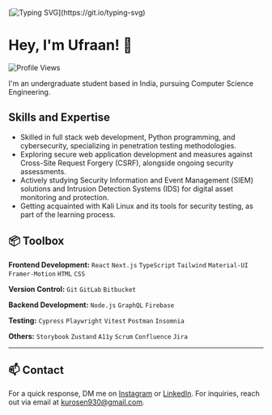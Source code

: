 [![Typing SVG](https://readme-typing-svg.demolab.com?font=Fira+Code&pause=1000&random=false&width=435&lines=As-salamu+alaykum!;Welcome+To+My+Profile!)](https://git.io/typing-svg)

# Hey, I'm Ufraan! 👋

<p align="left">
  <img src="https://komarev.com/ghpvc/?username=Ufraan&color=gray&style=flat-square" alt="Profile Views">
</p>

I'm an undergraduate student based in India, pursuing Computer Science Engineering. 

## Skills and Expertise

- Skilled in full stack web development, Python programming, and cybersecurity, specializing in penetration testing methodologies.
- Exploring secure web application development and measures against Cross-Site Request Forgery (CSRF), alongside ongoing security assessments.
- Actively studying Security Information and Event Management (SIEM) solutions and Intrusion Detection Systems (IDS) for digital asset monitoring and protection.
- Getting acquainted with Kali Linux and its tools for security testing, as part of the learning process.


## 📦 Toolbox

**Frontend Development:** `React` `Next.js` `TypeScript` `Tailwind` `Material-UI` `Framer-Motion` `HTML` `CSS`
 
**Version Control:** `Git` `GitLab` `Bitbucket`

**Backend Development:** `Node.js` `GraphQL` `Firebase` 

**Testing:** `Cypress` `Playwright` `Vitest` `Postman` `Insomnia`

**Others:** `Storybook` `Zustand` `A11y` `Scrum` `Confluence` `Jira`


---

## 📫 Contact
For a quick response, DM me on [Instagram](https://www.instagram.com/ufraaan/) or [LinkedIn](https://www.linkedin.com/in/ufraaan/).
For inquiries, reach out via email at kurosen930@gmail.com.

